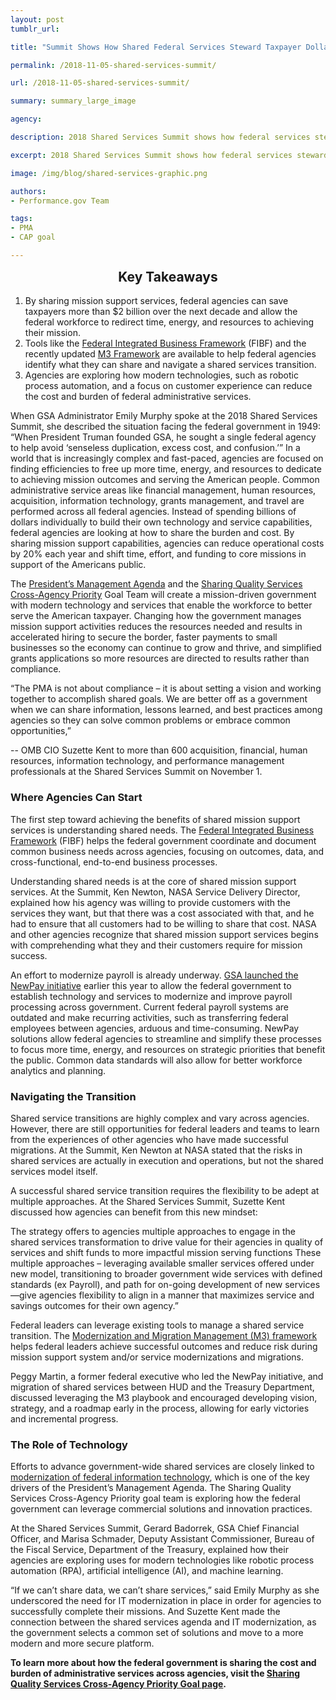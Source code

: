 ```yaml
---
layout: post
tumblr_url:

title: "Summit Shows How Shared Federal Services Steward Taxpayer Dollars"

permalink: /2018-11-05-shared-services-summit/

url: /2018-11-05-shared-services-summit/

summary: summary_large_image

agency:

description: 2018 Shared Services Summit shows how federal services steward taxpayer dollars.

excerpt: 2018 Shared Services Summit shows how federal services steward taxpayer dollars.

image: /img/blog/shared-services-graphic.png

authors:
- Performance.gov Team

tags:
- PMA
- CAP goal

---
```


<section class="usa-section-takeaways">
<h2 style="text-align:center;margin-top:0;"> Key Takeaways</h2>
<ol>

<li> By sharing mission support services, federal agencies can save taxpayers more than $2 billion over the next decade and allow the federal workforce to redirect time, energy, and resources to achieving their mission.</li>
<li> Tools like the <a href="https://www.ussm.gov/fibf/" target="_blank">Federal Integrated Business Framework</a> (FIBF) and the recently updated <a href="https://www.ussm.gov/m3/" target="_blank">M3 Framework</a> are available to help federal agencies identify what they can share and navigate a shared services transition.</li>
<li> Agencies are exploring how modern technologies, such as robotic process automation, and a focus on customer experience can reduce the cost and burden of federal administrative services.</li>

</ol>
</section>


When GSA Administrator Emily Murphy spoke at the 2018 Shared Services Summit, she described the situation facing the federal government in 1949: “When President Truman founded GSA, he sought a single federal agency to help avoid ‘senseless duplication, excess cost, and confusion.’” In a world that is increasingly complex and fast-paced, agencies are focused on finding efficiencies to free up more time, energy, and resources to dedicate to achieving mission outcomes and serving the American people. Common administrative service areas like financial management, human resources, acquisition, information technology, grants management, and travel are performed across all federal agencies. Instead of spending billions of dollars individually to build their own technology and service capabilities, federal agencies are looking at how to share the burden and cost. By sharing mission support capabilities, agencies can reduce operational costs by 20% each year and shift time, effort, and funding to core missions in support of the Americans public.

The <a target="_blank" href="https://www.performance.gov/PMA/PMA.html">President’s Management Agenda</a> and the <a target="_blank" href="https://www.performance.gov/CAP/CAP_goal_5.html">Sharing Quality Services Cross-Agency Priority</a> Goal Team will create a mission-driven government with modern technology and services that enable the workforce to better serve the American taxpayer. Changing how the government manages mission support activities reduces the resources needed and results in accelerated hiring to secure the border, faster payments to small businesses so the economy can continue to grow and thrive, and simplified grants applications so more resources are directed to results rather than compliance.

<div class="testimonial-blockquote">
<p>“The PMA is not about compliance – it is about setting a vision and working together to accomplish shared goals. We are better off as a government when we can share information, lessons learned, and best practices among agencies so they can solve common problems or embrace common opportunities,” </p> -- OMB CIO Suzette Kent to more than 600 acquisition, financial, human resources, information technology, and performance management professionals at the Shared Services Summit on November 1.
</div>

<h3>Where Agencies Can Start</h3>
The first step toward achieving the benefits of shared mission support services is understanding shared needs. The <a target="_blank" href="https://www.ussm.gov/fibf/">Federal Integrated Business Framework</a> (FIBF) helps the federal government coordinate and document common business needs across agencies, focusing on outcomes, data, and cross-functional, end-to-end business processes.

Understanding shared needs is at the core of shared mission support services.  At the Summit, Ken Newton, NASA Service Delivery Director, explained how his agency was willing to provide customers with the services they want, but that there was a cost associated with that, and he had to ensure that all customers had to be willing to share that cost.  NASA and other agencies recognize that shared mission support services begins with comprehending what they and their customers require for mission success.

An effort to modernize payroll is already underway. <a target="_blank" href="https://www.performance.gov/2018-09-27-NewPay-BPA-Awarded.md/">GSA launched the NewPay initiative</a> earlier this year to allow the federal government to establish technology and services to modernize and improve payroll processing across government. Current federal payroll systems are outdated and make recurring activities, such as transferring federal employees between agencies, arduous and time-consuming. NewPay solutions allow federal agencies to streamline and simplify these processes to focus more time, energy, and resources on strategic priorities that benefit the public. Common data standards will also allow for better workforce analytics and planning.

<h3>Navigating the Transition</h3>
Shared service transitions are highly complex and vary across agencies. However, there are still opportunities for federal leaders and teams to learn from the experiences of other agencies who have made successful migrations. At the Summit, Ken Newton at NASA stated that the risks in shared services are actually in execution and operations, but not the shared services model itself.

A successful shared service transition requires the flexibility to be adept at multiple approaches. At the Shared Services Summit, Suzette Kent discussed how agencies can benefit from this new mindset:

<div class="testimonial-blockquote">
<p>The strategy offers to agencies multiple approaches to engage in the shared services transformation to drive value for their agencies in quality of services and shift funds to more impactful mission serving functions These multiple approaches – leveraging available smaller services offered under new model, transitioning to broader government wide services with defined standards (ex Payroll), and path for on-going development of new services—give agencies flexibility to align in a manner that maximizes service and savings outcomes for their own agency.”</p>
</div>

Federal leaders can leverage existing tools to manage a shared service transition. The <a target="_blank" href="https://www.ussm.gov/m3/">Modernization and Migration Management (M3) framework</a> helps federal leaders achieve successful outcomes and reduce risk during mission support system and/or service modernizations and migrations.

 Peggy Martin, a former federal executive who led the NewPay initiative, and migration of shared services between HUD and the Treasury Department, discussed leveraging the M3 playbook and encouraged developing vision, strategy, and a roadmap early in the process, allowing for early victories and incremental progress.

<h3>The Role of Technology</h3>
Efforts to advance government-wide shared services are closely linked to <a target="_blank" href="https://www.performance.gov/CAP/CAP_goal_1.html">modernization of federal information technology</a>, which is one of the key drivers of the President’s Management Agenda. The Sharing Quality Services Cross-Agency Priority goal team is exploring how the federal government can leverage commercial solutions and innovation practices.

At the Shared Services Summit, Gerard Badorrek, GSA Chief Financial Officer, and Marisa Schmader, Deputy Assistant Commissioner, Bureau of the Fiscal Service, Department of the Treasury, explained how their agencies are exploring uses for modern technologies like robotic process automation (RPA), artificial intelligence (AI), and machine learning.

“If we can’t share data, we can’t share services,” said Emily Murphy as she underscored the need for IT modernization in place in order for agencies to successfully complete their missions.  And Suzette Kent made the connection between the shared services agenda and IT modernization, as the government selects a common set of solutions and move to a more modern and more secure platform.

**To learn more about how the federal government is sharing the cost and burden of administrative services across agencies, visit the <a target="_blank" href="https://www.performance.gov/CAP/CAP_goal_5.html">Sharing Quality Services Cross-Agency Priority Goal page</a>.**
